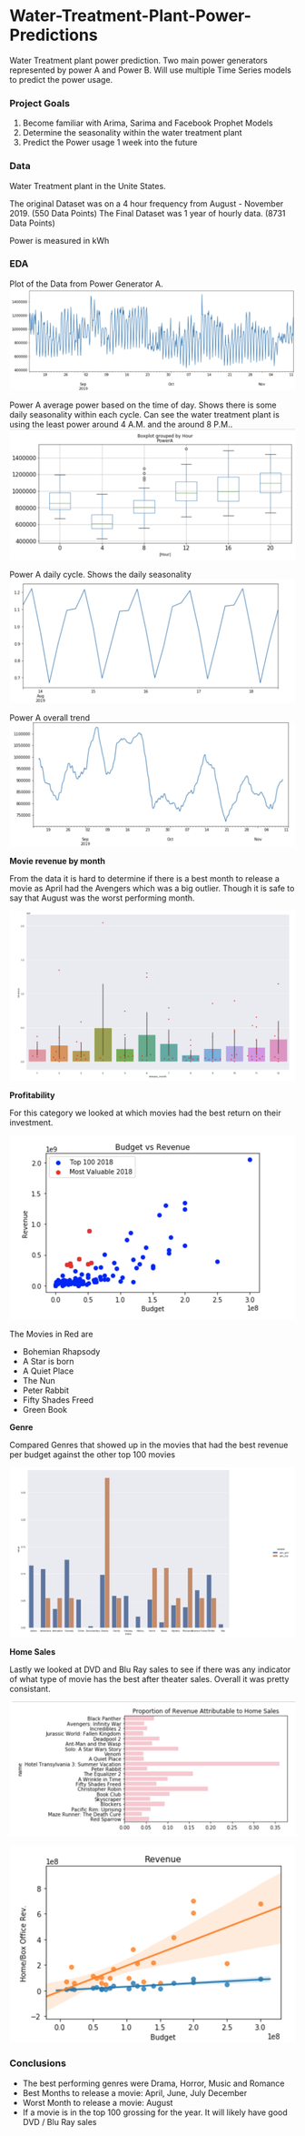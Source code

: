 # Water-Treatment-Plant-Power-Predictions
Water Treatment plant power prediction.  Two main power generators represented by power A and Power B.  Will use multiple Time Series models to predict the power usage.  


### Project Goals
1. Become familiar with Arima, Sarima and Facebook Prophet Models 
2. Determine the seasonality within the water treatment plant 
3. Predict the Power usage 1 week into the future 


### Data
Water Treatment plant in the Unite States.  

The original Dataset was on a 4 hour frequency from August - November 2019.  (550 Data Points)
The Final Dataset was 1 year of hourly data. (8731 Data Points)

Power is measured in kWh

### EDA 

Plot of the Data from Power Generator A. 
![](https://github.com/Landstein/Water-Treatment-Plant-Power-Predictions/blob/master/images/Power%20A%204%20Month%20Data.png)

Power A average power based on the time of day.  Shows there is some daily seasonality within each cycle.  Can see the water treatment plant is using the least power around 4 A.M. and the around 8 P.M.. 
![](https://github.com/Landstein/Water-Treatment-Plant-Power-Predictions/blob/master/images/Power%20A%204%20Month%20Box%20Plot%20.png)

Power A daily cycle.  Shows the daily seasonality 
![](https://github.com/Landstein/Water-Treatment-Plant-Power-Predictions/blob/master/images/ETS%204%20hour%20Cycle%20.png)

Power A overall trend
![](https://github.com/Landstein/Water-Treatment-Plant-Power-Predictions/blob/master/images/Power%20A%204%20month%20trend.png)


**Movie revenue by month**

From the data it is hard to determine if there is a best month to release a movie as April had the Avengers which was a big outlier.  Though it is safe to say that August was the worst performing month.  

![](https://github.com/Landstein/TopMovies/blob/master/images/Movie_release_month.png)

**Profitability**

For this category we looked at which movies had the best return on their investment.  

![](https://github.com/Landstein/TopMovies/blob/master/images/top_profit.png)

The Movies in Red are

- Bohemian Rhapsody
- A Star is born 
- A Quiet Place
- The Nun 
- Peter Rabbit
- Fifty Shades Freed 
- Green Book

**Genre**

Compared Genres that showed up in the movies that had the best revenue per budget against the other top 100 movies 

![](https://github.com/Landstein/TopMovies/blob/master/images/genre.png)

**Home Sales**

Lastly we looked at DVD and Blu Ray sales to see if there was any indicator of what type of movie has the best after theater sales.  Overall it was pretty consistant. 

![](https://github.com/Landstein/TopMovies/blob/master/images/homesales.png)

![](https://github.com/Landstein/TopMovies/blob/master/images/revenueandhomesales.png)

### Conclusions 

- The best performing genres were Drama, Horror, Music and Romance 
- Best Months to release a movie: April, June, July December 
- Worst Month to release a movie: August 
- If a movie is in the top 100 grossing for the year.  It will likely have good DVD / Blu Ray sales 
